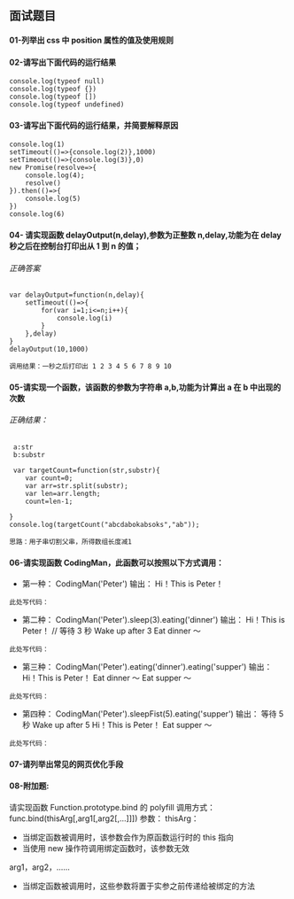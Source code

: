 ## 面试题目

#### 01-列举出 css 中 position 属性的值及使用规则

#### 02-请写出下面代码的运行结果

```
console.log(typeof null)
console.log(typeof {})
console.log(typeof [])
console.log(typeof undefined)
```

#### 03-请写出下面代码的运行结果，并简要解释原因

```
console.log(1)
setTimeout(()=>{console.log(2)},1000)
setTimeout(()=>{console.log(3)},0)
new Promise(resolve=>{
    console.log(4);
    resolve()
}).then(()=>{
    console.log(5)
})
console.log(6)
```

#### 04- 请实现函数 delayOutput(n,delay),参数为正整数 n,delay,功能为在 delay 秒之后在控制台打印出从 1 到 n 的值；

###### 正确答案

```
var delayOutput=function(n,delay){
    setTimeout(()=>{
        for(var i=1;i<=n;i++){
            console.log(i)
        }
    },delay)
}
delayOutput(10,1000)

调用结果：一秒之后打印出 1 2 3 4 5 6 7 8 9 10
```

#### 05-请实现一个函数，该函数的参数为字符串 a,b,功能为计算出 a 在 b 中出现的次数

###### 正确结果：

```
 a:str
 b:substr

 var targetCount=function(str,substr){
    var count=0;
    var arr=str.split(substr);
    var len=arr.length;
    count=len-1;

}
console.log(targetCount("abcdabokabsoks","ab"));

思路：用子串切割父串，所得数组长度减1
```

#### 06-请实现函数 CodingMan，此函数可以按照以下方式调用：

- 第一种：
  CodingMan('Peter')
  输出：
  Hi！This is Peter！

```
此处写代码：

```

- 第二种：
  CodingMan('Peter').sleep(3).eating('dinner')
  输出：
  Hi！This is Peter！
  // 等待 3 秒
  Wake up after 3
  Eat dinner ～

```
此处写代码：

```

- 第三种：
  CodingMan('Peter').eating('dinner').eating('supper')
  输出：
  Hi！This is Peter！
  Eat dinner ～
  Eat supper ～

```
此处写代码：

```

- 第四种：
  CodingMan('Peter').sleepFist(5).eating('supper')
  输出：
  等待 5 秒
  Wake up after 5
  Hi！This is Peter！
  Eat supper ～

```
此处写代码：

```

#### 07-请列举出常见的网页优化手段

#### 08-附加题:

请实现函数 Function.prototype.bind 的 polyfill
调用方式：
func.bind(thisArg[,arg1[,arg2[,...]]])
参数：
thisArg：

- 当绑定函数被调用时，该参数会作为原函数运行时的 this 指向
- 当使用 new 操作符调用绑定函数时，该参数无效

arg1，arg2，......

- 当绑定函数被调用时，这些参数将置于实参之前传递给被绑定的方法
